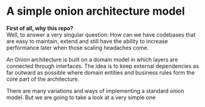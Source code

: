 # A simple onion architecture model

**First of all, why this repo?**   
Well, to answer a very singular question: How can we have codebases that are easy to maintain, extend and still have the ability to increase performance later when those scaling headaches come. 

An Onion architecture is built on a domain model in which layers are connected through interfaces. The idea is to keep external dependencies as far outward as possible where domain entities and business rules form the core part of the architecture.

There are many variations and ways of implementing a standard onion model.
But we are going to take a look at a very simple one 
